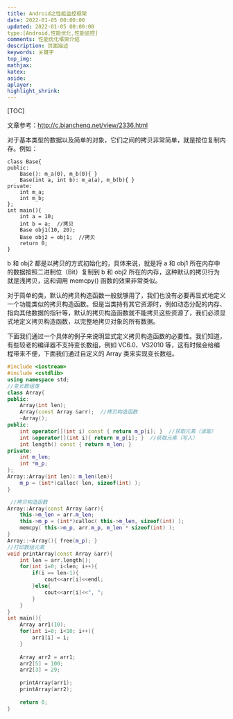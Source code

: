 ```yaml
---
title: Android之性能监控框架
date: 2022-01-05 00:00:00
updated: 2022-01-05 00:00:00
type:[Android,性能优化,性能监控]
comments: 性能优化框架介绍
description: 页面描述
keywords: 关键字
top_img:
mathjax:
katex:
aside:
aplayer:
highlight_shrink:
---
```


[TOC]



文章参考：http://c.biancheng.net/view/2336.html



对于基本类型的数据以及简单的对象，它们之间的拷贝非常简单，就是按位复制内存。例如：

```
class Base{
public:
    Base(): m_a(0), m_b(0){ }
    Base(int a, int b): m_a(a), m_b(b){ }
private:
    int m_a;
    int m_b;
};
int main(){
    int a = 10;
    int b = a;  //拷贝
    Base obj1(10, 20);
    Base obj2 = obj1;  //拷贝
    return 0;
}
```

b 和 obj2 都是以拷贝的方式初始化的，具体来说，就是将 a 和 obj1 所在内存中的数据按照二进制位（Bit）复制到 b 和 obj2 所在的内存，这种默认的拷贝行为就是浅拷贝，这和调用 memcpy() 函数的效果非常类似。

对于简单的类，默认的拷贝构造函数一般就够用了，我们也没有必要再显式地定义一个功能类似的拷贝构造函数。但是当类持有其它资源时，例如动态分配的内存、指向其他数据的指针等，默认的拷贝构造函数就不能拷贝这些资源了，我们必须显式地定义拷贝构造函数，以完整地拷贝对象的所有数据。



下面我们通过一个具体的例子来说明显式定义拷贝构造函数的必要性。我们知道，有些较老的编译器不支持变长数组，例如 VC6.0、VS2010 等，这有时候会给编程带来不便，下面我们通过自定义的 Array 类来实现变长数组。



```c++
#include <iostream>
#include <cstdlib>
using namespace std;
//变长数组类
class Array{
public:
    Array(int len);
    Array(const Array &arr);  //拷贝构造函数
    ~Array();
public:
    int operator[](int i) const { return m_p[i]; }  //获取元素（读取）
    int &operator[](int i){ return m_p[i]; }  //获取元素（写入）
    int length() const { return m_len; }
private:
    int m_len;
    int *m_p;
};
Array::Array(int len): m_len(len){
    m_p = (int*)calloc( len, sizeof(int) );
}

 //拷贝构造函数
Array::Array(const Array &arr){ 
    this->m_len = arr.m_len;
    this->m_p = (int*)calloc( this->m_len, sizeof(int) );
    memcpy( this->m_p, arr.m_p, m_len * sizeof(int) );
}
Array::~Array(){ free(m_p); }
//打印数组元素
void printArray(const Array &arr){
    int len = arr.length();
    for(int i=0; i<len; i++){
        if(i == len-1){
            cout<<arr[i]<<endl;
        }else{
            cout<<arr[i]<<", ";
        }
    }
}
int main(){
    Array arr1(10);
    for(int i=0; i<10; i++){
        arr1[i] = i;
    }
   
    Array arr2 = arr1;
    arr2[5] = 100;
    arr2[3] = 29;
   
    printArray(arr1);
    printArray(arr2);
   
    return 0;
}
```


